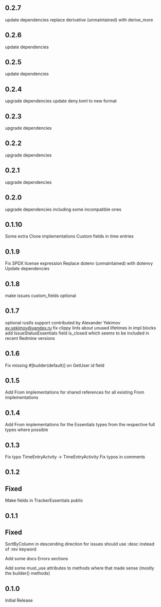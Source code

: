 ## 0.2.7

update dependencies
replace derivative (unmaintained) with derive\_more

## 0.2.6

update dependencies

## 0.2.5

update dependencies

## 0.2.4

upgrade dependencies
update deny.toml to new format

## 0.2.3

upgrade dependencies

## 0.2.2

upgrade dependencies

## 0.2.1

upgrade dependencies

## 0.2.0

upgrade dependencies including some incompatible ones

## 0.1.10

Some extra Clone implementations
Custom fields in time entries

## 0.1.9

Fix SPDX license expression
Replace dotenv (unmaintained) with dotenvy
Update dependencies

## 0.1.8

make issues custom_fields optional

## 0.1.7

optional rustls support contributed by Alexander Yekimov <av.yekimov@yandex.ru>
fix clippy lints about unused lifetimes in impl blocks
add IssueStatusEssentials field is_closed which seems to be included in recent Redmine versions

## 0.1.6

Fix missing #[builder(default)] on GetUser id field

## 0.1.5

Add From implementations for shared references for all existing From implementations

## 0.1.4

Add From implementations for the Essentials types from the respective full types where possible

## 0.1.3

Fix typo TimeEntryActvity -> TimeEntryActivity
Fix typos in comments

## 0.1.2

## Fixed

Make fields in TrackerEssentials public

## 0.1.1

## Fixed

SortByColumn in descending direction for issues should use :desc instead of :rev keyword

Add some docs Errors sections

Add some must_use attributes to methods where that made sense (mostly the builder() methods)

## 0.1.0

Initial Release
